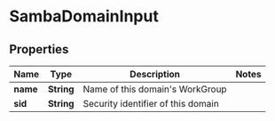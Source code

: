 
# SambaDomainInput

## Properties
Name | Type | Description | Notes
------------ | ------------- | ------------- | -------------
**name** | **String** | Name of this domain&#39;s WorkGroup | 
**sid** | **String** | Security identifier of this domain | 



